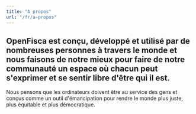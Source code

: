 ```yaml
---
title: "A propos"
url: "/fr/a-propos"
---
```


## OpenFisca est conçu, développé et utilisé par de nombreuses personnes à travers le monde et nous faisons de notre mieux pour faire de notre communauté un espace où chacun peut s'exprimer et se sentir libre d'être qui il est.

Nous pensons que les ordinateurs doivent être au service des gens et conçus comme un outil d'émancipation pour rendre le monde plus juste, plus équitable et plus démocratique.
